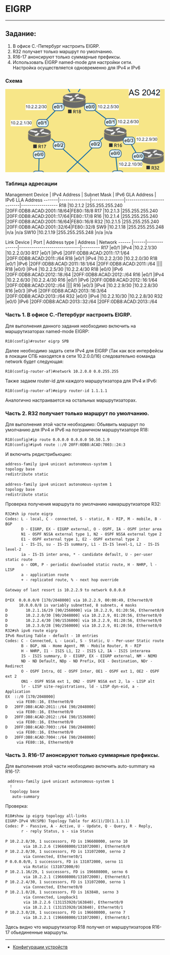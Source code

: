 # EIGRP 
______  
## Задание:  
1. В офисе С.-Петербург настроить EIGRP.
2. R32 получает только маршрут по умолчанию.
3. R16-17 анонсируют только суммарные префиксы.
4. Использовать EIGRP named-mode для настройки сети.  
Настройка осуществляется одновременно для IPv4 и IPv6
### Схема  
![scheme](https://github.com/Alnor23/OTUS_NETWORK/blob/main/labs/lab8_eigrp/screenshots/scheme.png) 
### Таблица адресации  
Management
Device | IPv4 Address  | Subnet Mask    | IPv6 GLA Address         | IPv6 LLA Address
-------|---------------|----------------|--------------------------|------------------
R18    |10.2.1.2       |255.255.255.240 |20FF:0DB8:ACAD:2001::18/64|FE80::18/8
R17    |10.2.1.3       |255.255.255.240 |20FF:0DB8:ACAD:2001::17/64|FE80::17/8
R16    |10.2.1.4       |255.255.255.240 |20FF:0DB8:ACAD:2001::16/64|FE80::16/8
R32    |10.2.1.5       |255.255.255.240 |20FF:0DB8:ACAD:2001::32/64|FE80::32/8
SW9    |10.2.1.18      |255.255.255.248 |n/a                       |n/a
SW10   |10.2.1.19      |255.255.255.248 |n/a                       |n/a

Link
Device | Port | Address type | Address                      | Network
------ |------|--------------|------------------------------|---------
R17    |e0/1  |IPv4          |10.2.2.1/30                   |10.2.2.0/30
R17    |e0/1  |IPv6          |20FF:0DB8:ACAD:2011::17:1/64  |20FF:0DB8:ACAD:2011::/64
R18    |e0/1  |IPv4          |10.2.2.2/30                   |10.2.2.0/30
R18    |e0/1  |IPv6          |20FF:0DB8:ACAD:2011::18:1/64  |20FF:0DB8:ACAD:2011::/64
||||
R18    |e0/0  |IPv4          |10.2.2.5/30                   |10.2.2.4/30
R18    |e0/0  |IPv6          |20FF:0DB8:ACAD:2012::18:/64   |20FF:0DB8:ACAD:2012::/64
R16    |e0/1  |IPv4          |10.2.2.6/30                   |10.2.2.4/30
R16    |e0/1  |IPv6          |20FF:0DB8:ACAD:2012::16:1/64  |20FF:0DB8:ACAD:2012::/64
||||
R16    |e0/3  |IPv4          |10.2.2.9/30                   |10.2.2.8/30
R16    |e0/3  |IPv6          |20FF:0DB8:ACAD:2013::16:3/64  |20FF:0DB8:ACAD:2013::/64
R32    |e0/0  |IPv4          |10.2.2.10/30                  |10.2.2.8/30
R32    |e0/0  |IPv6          |20FF:0DB8:ACAD:2013::32:/64   |20FF:0DB8:ACAD:2013::/64
### Часть 1. В офисе С.-Петербург настроить EIGRP.  
Для выполнения данного задания необходимо включить на маршрутизаторах named-mode EIGRP:
```
R18(config)#router eigrp SPB
```
Далее необходимо задать сети IPv4 для EIGRP (Так как все интерфейсы в локации СПБ находятся в сети 10.2.0.0/16) следовательно еоманда network будет следующая:
```
R18(config-router-af)#network 10.2.0.0 0.0.255.255
```
Такжe задаем router-id для каждого маршрутизатора для IPv4 и IPv6:
```
R18(config-router-af)#eigrp router-id 1.1.1.1
```
Аналогично настраивается на остальных маршрутизаторах.  
### Часть 2. R32 получает только маршрут по умолчанию.
Для выполнения этой части необходимо:
Обьявить маршрут по умолчанию для IPv4 и IPv6 на пограничном маршрутизаторе R18:  
```
R18(config)#ip route 0.0.0.0 0.0.0.0 50.50.1.9
R18(config)#ipv6 route ::/0 20FF:0DB8:ACAD:7003::24:3
```
И включить редистрибьюцию:  
```
address-family ipv4 unicast autonomous-system 1
topology base
redistribute static

address-family ipv4 unicast autonomous-system 1
topology base
redistribute static
```
Проверка получения маршрута по умолчанию намаршрутизаторе R32:  
```
R32#sh ip route eigrp
Codes: L - local, C - connected, S - static, R - RIP, M - mobile, B - BGP
       D - EIGRP, EX - EIGRP external, O - OSPF, IA - OSPF inter area
       N1 - OSPF NSSA external type 1, N2 - OSPF NSSA external type 2
       E1 - OSPF external type 1, E2 - OSPF external type 2
       i - IS-IS, su - IS-IS summary, L1 - IS-IS level-1, L2 - IS-IS level-2
       ia - IS-IS inter area, * - candidate default, U - per-user static route
       o - ODR, P - periodic downloaded static route, H - NHRP, l - LISP
       a - application route
       + - replicated route, % - next hop override

Gateway of last resort is 10.2.2.9 to network 0.0.0.0

D*EX  0.0.0.0/0 [170/2048000] via 10.2.2.9, 00:00:49, Ethernet0/0
      10.0.0.0/8 is variably subnetted, 8 subnets, 4 masks
D        10.2.1.16/29 [90/2560000] via 10.2.2.9, 01:20:56, Ethernet0/0
D        10.2.2.0/30 [90/2048000] via 10.2.2.9, 01:20:56, Ethernet0/0
D        10.2.2.4/30 [90/1536000] via 10.2.2.9, 01:20:56, Ethernet0/0
D        10.2.3.0/28 [90/2560000] via 10.2.2.9, 01:20:56, Ethernet0/0
R32#sh ipv6 route eigrp
IPv6 Routing Table - default - 10 entries
Codes: C - Connected, L - Local, S - Static, U - Per-user Static route
       B - BGP, HA - Home Agent, MR - Mobile Router, R - RIP
       H - NHRP, I1 - ISIS L1, I2 - ISIS L2, IA - ISIS interarea
       IS - ISIS summary, D - EIGRP, EX - EIGRP external, NM - NEMO
       ND - ND Default, NDp - ND Prefix, DCE - Destination, NDr - Redirect
       O - OSPF Intra, OI - OSPF Inter, OE1 - OSPF ext 1, OE2 - OSPF ext 2
       ON1 - OSPF NSSA ext 1, ON2 - OSPF NSSA ext 2, la - LISP alt
       lr - LISP site-registrations, ld - LISP dyn-eid, a - Application
EX  ::/0 [170/2048000]
     via FE80::16, Ethernet0/0
D   20FF:DB8:ACAD:2011::/64 [90/2048000]
     via FE80::16, Ethernet0/0
D   20FF:DB8:ACAD:2012::/64 [90/1536000]
     via FE80::16, Ethernet0/0
D   20FF:DB8:ACAD:7003::/64 [90/2048000]
     via FE80::16, Ethernet0/0
D   20FF:DB8:ACAD:7004::/64 [90/2048000]
     via FE80::16, Ethernet0/0
```
### Часть 3. R16-17 анонсируют только суммарные префиксы.  
Для выполнения этой части необходимо включить auto-summary на R16-17:  
```
 address-family ipv4 unicast autonomous-system 1
  !
  topology base
   auto-summary
```
Проверка:  
```
R18#show ip eigrp topology all-links
EIGRP-IPv4 VR(SPB) Topology Table for AS(1)/ID(1.1.1.1)
Codes: P - Passive, A - Active, U - Update, Q - Query, R - Reply,
       r - reply Status, s - sia Status

P 10.2.2.8/30, 1 successors, FD is 196608000, serno 10
        via 10.2.2.6 (196608000/131072000), Ethernet0/0
P 10.2.2.0/30, 1 successors, FD is 131072000, serno 2
        via Connected, Ethernet0/1
P 0.0.0.0/0, 1 successors, FD is 131072000, serno 11
        via Rstatic (131072000/0)
P 10.2.1.16/29, 1 successors, FD is 196608000, serno 6
        via 10.2.2.1 (196608000/131072000), Ethernet0/1
P 10.2.2.4/30, 1 successors, FD is 131072000, serno 1
        via Connected, Ethernet0/0
P 10.2.1.0/28, 1 successors, FD is 163840, serno 3
        via Connected, Loopback1
        via 10.2.2.6 (131153920/163840), Ethernet0/0
        via 10.2.2.1 (131153920/163840), Ethernet0/1
P 10.2.3.0/28, 1 successors, FD is 196608000, serno 7
        via 10.2.2.1 (196608000/131072000), Ethernet0/1
```
Здесь видно что маршрутизатор R18 получил от маршрутизаторов R16-17 обьединенные маршруты.    
 _______
  - [Конфигурации устройств](https://github.com/Alnor23/OTUS_NETWORK/tree/main/labs/lab8_eigrp/config)
  





